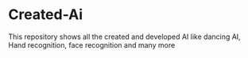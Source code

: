 # Created-Ai
This repository shows all the created and developed AI like dancing AI, Hand recognition, face recognition and many more
